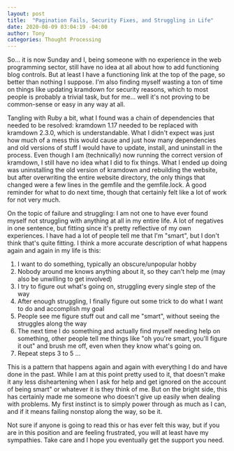 ```yaml
---
layout: post
title:  "Pagination Fails, Security Fixes, and Struggling in Life"
date: 2020-08-09 03:04:19 -04:00
author: Tony
categories: Thought Processing
---
```


So... it is now Sunday and I, being someone with no experience in the web programming sector, still have no idea 
at all about how to add functioning blog controls. But at least I have a functioning
link at the top of the page, so better than nothing I suppose. I'm also finding myself wasting
a ton of time on things like updating kramdown for security reasons, which to most people is probably a trivial
task, but for me... well it's not proving to be common-sense or easy in any way at all.

Tangling with Ruby a bit, what I found was a chain of dependencies that needed to be resolved: kramdown 1.17 needed to 
be replaced with kramdown 2.3.0, which is understandable. What I didn't expect was just how much of a mess this would cause
and just how many dependencies and old versions of stuff I would have to update, install, and uninstall in the process. 
Even though I am (technically) now running the correct version of kramdown, I still have no idea what I did to fix things. 
What I ended up doing was uninstalling the old version of kramdown and rebuilding the website, but after overwriting the 
entire website directory, the only things that changed were a few lines in the gemfile and the gemfile.lock. 
A good reminder for what to do next time, though that certainly felt like a lot of work for not very much.

On the topic of failure and struggling: I am not one to have ever found myself not struggling with anything at all
in my entire life. A lot of negatives in one sentence, but fitting since it's pretty reflective of my own experiences.
I have had a lot of people tell me that I'm "smart", but I don't think that's quite fitting. I think a more accurate description
of what happens again and again in my life is this:


1. I want to do something, typically an obscure/unpopular hobby
2. Nobody around me knows anything about it, so they can't help me (may also be unwilling to get involved)
3. I try to figure out what's going on, struggling every single step of the way
4. After enough struggling, I finally figure out some trick to do what I want to do and accomplish my goal
5. People see me figure stuff out and call me "smart", without seeing the struggles along the way
6. The next time I do something and actually find myself needing help on something, other people tell me things like 
"oh you're smart, you'll figure it out" and brush me off, even when they know what's going on.
7. Repeat steps 3 to 5 ...

This is a pattern that happens again and again with everything I do and have done in the past. While I am at 
this point pretty used to it, that doesn't make it any less disheartening when I ask for help and get ignored on the account 
of being smart" or whatever it is they think of me. But on the bright side, this has certainly made me someone who doesn't 
give up easily when dealing with problems. My first instinct is to simply power through as much as I can, and if it means failing 
nonstop along the way, so be it. 

Not sure if anyone is going to read this or has ever felt this way, but if you are in this position and are feeling frustrated,
you will at least have my sympathies. Take care and I hope you eventually get the support you need.